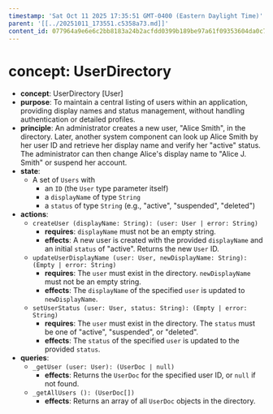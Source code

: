 ```yaml
---
timestamp: 'Sat Oct 11 2025 17:35:51 GMT-0400 (Eastern Daylight Time)'
parent: '[[../20251011_173551.c5358a73.md]]'
content_id: 077964a9e6e6c2bb8183a24b2acfdd0399b189be97a61f09353604da0c75a384
---
```


# concept: UserDirectory

* **concept**: UserDirectory \[User]
* **purpose**: To maintain a central listing of users within an application, providing display names and status management, without handling authentication or detailed profiles.
* **principle**: An administrator creates a new user, "Alice Smith", in the directory. Later, another system component can look up Alice Smith by her user ID and retrieve her display name and verify her "active" status. The administrator can then change Alice's display name to "Alice J. Smith" or suspend her account.
* **state**:
  * A set of `Users` with
    * an `ID` (the `User` type parameter itself)
    * a `displayName` of type `String`
    * a `status` of type `String` (e.g., "active", "suspended", "deleted")
* **actions**:
  * `createUser (displayName: String): (user: User | error: String)`
    * **requires**: `displayName` must not be an empty string.
    * **effects**: A new user is created with the provided `displayName` and an initial `status` of "active". Returns the new `User` ID.
  * `updateUserDisplayName (user: User, newDisplayName: String): (Empty | error: String)`
    * **requires**: The `user` must exist in the directory. `newDisplayName` must not be an empty string.
    * **effects**: The `displayName` of the specified `user` is updated to `newDisplayName`.
  * `setUserStatus (user: User, status: String): (Empty | error: String)`
    * **requires**: The `user` must exist in the directory. The `status` must be one of "active", "suspended", or "deleted".
    * **effects**: The `status` of the specified `user` is updated to the provided `status`.
* **queries**:
  * `_getUser (user: User): (UserDoc | null)`
    * **effects**: Returns the `UserDoc` for the specified user ID, or `null` if not found.
  * `_getAllUsers (): (UserDoc[])`
    * **effects**: Returns an array of all `UserDoc` objects in the directory.
